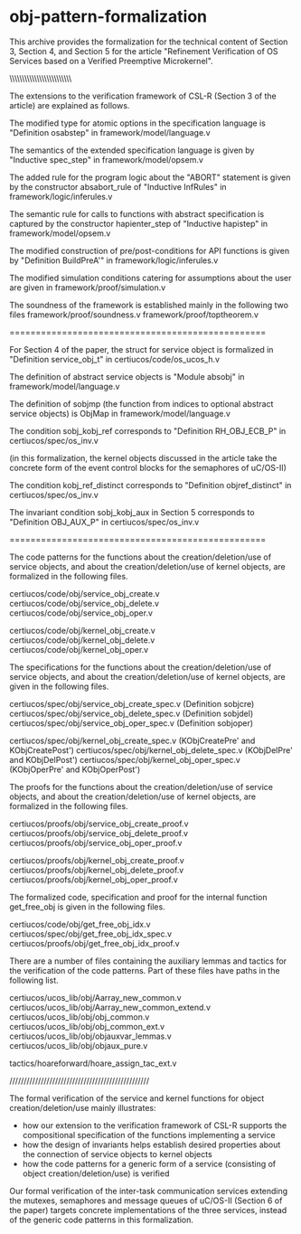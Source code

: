 # obj-pattern-formalization

This archive provides the formalization for the technical content of Section 3, Section 4, and Section 5 for the article "Refinement Verification of OS Services based on a Verified Preemptive Microkernel".

\\\\\\\\\\\\\\\\\\\\\\\\\\\\\\\\\\\\\\\\\\\\\\\\\

The extensions to the verification framework of CSL-R (Section 3 of the article) are explained as follows. 

The modified type for atomic options in the specification language is "Definition osabstep" in framework/model/language.v

The semantics of the extended specification language is given by "Inductive spec_step" in framework/model/opsem.v 

The added rule for the program logic about the "ABORT" statement is given by the constructor absabort_rule of "Inductive InfRules" in framework/logic/inferules.v

The semantic rule for calls to functions with abstract specification is captured by the constructor hapienter_step of "Inductive hapistep" in framework/model/opsem.v

The modified construction of pre/post-conditions for API functions is given by "Definition BuildPreA'" in framework/logic/inferules.v

The modified simulation conditions catering for assumptions about the user are given in 
framework/proof/simulation.v

The soundness of the framework is established mainly in the following two files
framework/proof/soundness.v
framework/proof/toptheorem.v

=================================================

For Section 4 of the paper, the struct for service object is formalized in "Definition service_obj_t" in certiucos/code/os_ucos_h.v

The definition of abstract service objects is "Module absobj" in framework/model/language.v

The definition of sobjmp (the function from indices to optional abstract service objects) is ObjMap in framework/model/language.v

The condition sobj_kobj_ref corresponds to "Definition RH_OBJ_ECB_P" in certiucos/spec/os_inv.v 

(in this formalization, the kernel objects discussed in the article take the concrete form of the event control blocks for the semaphores of uC/OS-II)

The condition kobj_ref_distinct corresponds to "Definition objref_distinct" in certiucos/spec/os_inv.v

The invariant condition sobj_kobj_aux in Section 5 corresponds to "Definition OBJ_AUX_P" in certiucos/spec/os_inv.v

=================================================

The code patterns for the functions about the creation/deletion/use of service objects, and about the creation/deletion/use of kernel objects, are formalized in the following files. 

certiucos/code/obj/service_obj_create.v
certiucos/code/obj/service_obj_delete.v
certiucos/code/obj/service_obj_oper.v

certiucos/code/obj/kernel_obj_create.v
certiucos/code/obj/kernel_obj_delete.v
certiucos/code/obj/kernel_obj_oper.v

The specifications for the functions about the creation/deletion/use of service objects, and about the creation/deletion/use of kernel objects, are given in the following files. 

certiucos/spec/obj/service_obj_create_spec.v (Definition sobjcre)
certiucos/spec/obj/service_obj_delete_spec.v (Definition sobjdel)
certiucos/spec/obj/service_obj_oper_spec.v (Definition sobjoper)

certiucos/spec/obj/kernel_obj_create_spec.v (KObjCreatePre' and KObjCreatePost')
certiucos/spec/obj/kernel_obj_delete_spec.v (KObjDelPre' and KObjDelPost')
certiucos/spec/obj/kernel_obj_oper_spec.v (KObjOperPre' and KObjOperPost')

The proofs for the functions about the creation/deletion/use of service objects, and about the creation/deletion/use of kernel objects, are formalized in the following files. 

certiucos/proofs/obj/service_obj_create_proof.v
certiucos/proofs/obj/service_obj_delete_proof.v
certiucos/proofs/obj/service_obj_oper_proof.v

certiucos/proofs/obj/kernel_obj_create_proof.v
certiucos/proofs/obj/kernel_obj_delete_proof.v
certiucos/proofs/obj/kernel_obj_oper_proof.v

The formalized code, specification and proof for the internal function get_free_obj is given in the following files.

certiucos/code/obj/get_free_obj_idx.v
certiucos/spec/obj/get_free_obj_idx_spec.v 
certiucos/proofs/obj/get_free_obj_idx_proof.v 

There are a number of files containing the auxiliary lemmas and tactics for the verification of the code patterns. Part of these files have paths in the following list. 

certiucos/ucos_lib/obj/Aarray_new_common.v
certiucos/ucos_lib/obj/Aarray_new_common_extend.v
certiucos/ucos_lib/obj/obj_common.v                
certiucos/ucos_lib/obj/obj_common_ext.v           
certiucos/ucos_lib/obj/objauxvar_lemmas.v
certiucos/ucos_lib/obj/objaux_pure.v

tactics/hoareforward/hoare_assign_tac_ext.v

/////////////////////////////////////////////////

The formal verification of the service and kernel functions for object creation/deletion/use mainly illustrates: 
- how our extension to the verification framework of CSL-R supports the compositional specification of the functions implementing a service
- how the design of invariants helps establish desired properties about the connection of service objects to kernel objects
- how the code patterns for a generic form of a service (consisting of object creation/deletion/use) is verified

Our formal verification of the inter-task communication services extending the mutexes, semaphores and message queues of uC/OS-II (Section 6 of the paper) targets concrete implementations of the three services, instead of the generic code patterns in this formalization. 
